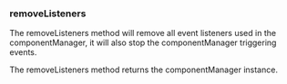 ### <a name="removeListeners"></a> removeListeners

The removeListeners method will remove all event listeners used in the componentManager, it will also stop the componentManager triggering events.

The removeListeners method returns the componentManager instance.
